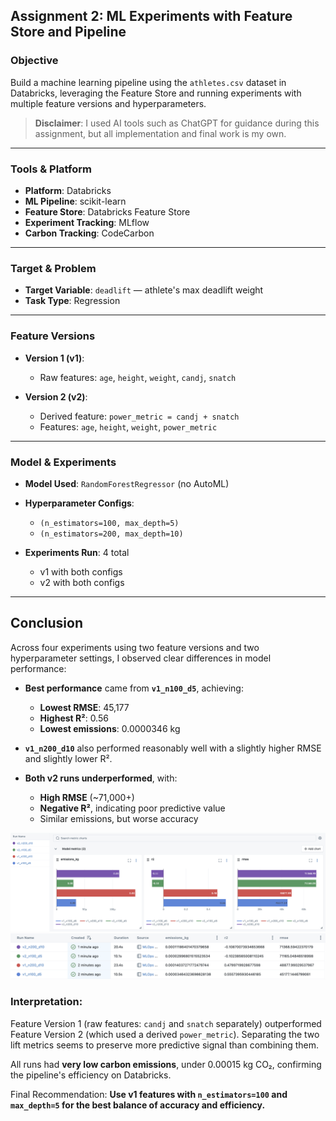 ## Assignment 2: ML Experiments with Feature Store and Pipeline

### Objective
Build a machine learning pipeline using the `athletes.csv` dataset in Databricks, leveraging the Feature Store and running experiments with multiple feature versions and hyperparameters.

> **Disclaimer**: I used AI tools such as ChatGPT for guidance during this assignment, but all implementation and final work is my own.

---

### Tools & Platform
- **Platform**: Databricks
- **ML Pipeline**: scikit-learn
- **Feature Store**: Databricks Feature Store
- **Experiment Tracking**: MLflow
- **Carbon Tracking**: CodeCarbon

---

### Target & Problem
- **Target Variable**: `deadlift` — athlete's max deadlift weight
- **Task Type**: Regression

---

### Feature Versions

- **Version 1 (v1)**:
  - Raw features: `age`, `height`, `weight`, `candj`, `snatch`

- **Version 2 (v2)**:
  - Derived feature: `power_metric = candj + snatch`
  - Features: `age`, `height`, `weight`, `power_metric`

---

### Model & Experiments
- **Model Used**: `RandomForestRegressor` (no AutoML)
- **Hyperparameter Configs**:
  - `(n_estimators=100, max_depth=5)`
  - `(n_estimators=200, max_depth=10)`

- **Experiments Run**: 4 total
  - v1 with both configs
  - v2 with both configs

---

## Conclusion

Across four experiments using two feature versions and two hyperparameter settings, I observed clear differences in model performance:

- **Best performance** came from **`v1_n100_d5`**, achieving:
  - **Lowest RMSE**: 45,177
  - **Highest R²**: 0.56
  - **Lowest emissions**: 0.0000346 kg

- **`v1_n200_d10`** also performed reasonably well with a slightly higher RMSE and slightly lower R².

- **Both v2 runs underperformed**, with:
  - **High RMSE** (~71,000+)
  - **Negative R²**, indicating poor predictive value
  - Similar emissions, but worse accuracy

![MLFlow Chart](mlflow-chart.png)
![MLFlow Table](mlflow-table.png)

### Interpretation:
Feature Version 1 (raw features: `candj` and `snatch` separately) outperformed Feature Version 2 (which used a derived `power_metric`). Separating the two lift metrics seems to preserve more predictive signal than combining them.

All runs had **very low carbon emissions**, under 0.00015 kg CO₂, confirming the pipeline's efficiency on Databricks.

Final Recommendation: **Use v1 features with `n_estimators=100` and `max_depth=5` for the best balance of accuracy and efficiency.**
